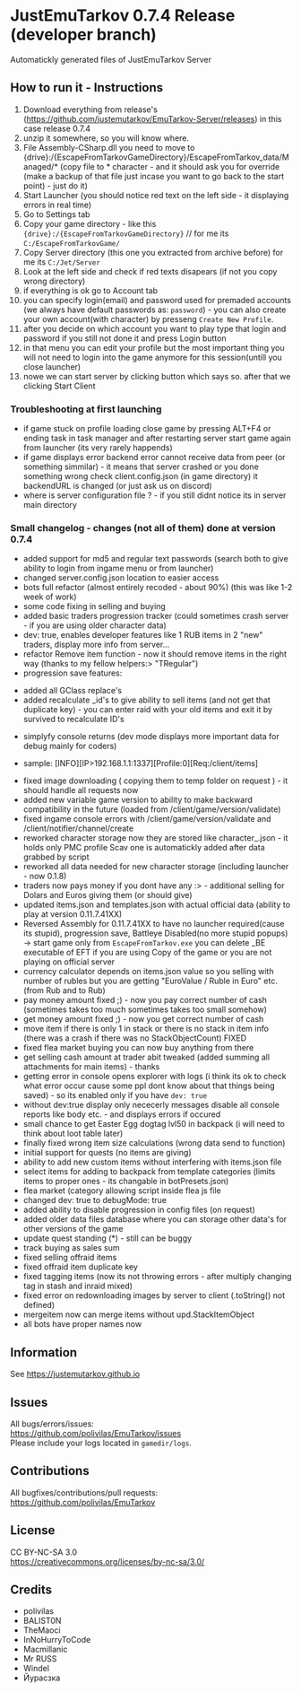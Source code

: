 # JustEmuTarkov 0.7.4 Release (developer branch)
Automatickly generated files of JustEmuTarkov Server

## How to run it - Instructions

1. Download everything from release's (https://github.com/justemutarkov/EmuTarkov-Server/releases) in this case release 0.7.4
2. unzip it somewhere, so you will know where.
3. File Assembly-CSharp.dll you need to move to {drive}:/{EscapeFromTarkovGameDirectory}/EscapeFromTarkov_data/Managed/* (copy file to * character - and it should ask you for override (make a backup of that file just incase you want to go back to the start point) - just do it)
4. Start Launcher (you should notice red text on the left side - it displaying errors in real time)
5. Go to Settings tab
6. Copy your game directory - like this `{drive}:/{EscapeFromTarkovGameDirectory}` // for me its `C:/EscapeFromTarkovGame/`
7. Copy Server directory (this one you extracted from archive before) for me its `C:/Jet/Server`
8. Look at the left side and check if red texts disapears (if not you copy wrong directory)
9. if everything is ok go to Account tab
10. you can specify login(email) and password used for premaded accounts (we always have default passwords as: `password`) - you can also create your own account(with character) by presseng `Create New Profile`.
11. after you decide on which account you want to play type that login and password if you still not done it and press Login button
12. in that menu you can edit your profile but the most important thing you will not need to login into the game anymore for this session(untill you close launcher)
13. nowe we can start server by clicking button which says so. after that we clicking Start Client

### Troubleshooting at first launching
- if game stuck on profile loading close game by pressing ALT+F4 or ending task in task manager and after restarting server start game again from launcher (its very rarely happends)
- if game displays error backend error cannot receive data from peer (or something simmilar) - it means that server crashed or you done something wrong check client.config.json (in game directory) it backendURL is changed (or just ask us on discord)
- where is server configuration file ? - if you still didnt notice its in server main directory

### Small changelog - changes (not all of them) done at version 0.7.4

- added support for md5 and regular text passwords (search both to give ability to login from ingame menu or from launcher)
- changed server.config.json location to easier access
- bots full refactor (almost entirely recoded - about 90%) (this was like 1-2 week of work)
- some code fixing in selling and buying
- added basic traders progression tracker (could sometimes crash server - if you are using older character data)
- dev: true, enables developer features like 1 RUB items in 2 "new" traders, display more info from server...
- refactor Remove item function - now it should remove items in the right way (thanks to my fellow helpers:> "TRegular")
- progression save features:
 * added all GClass replace's
 * added recalculate _id's to give ability to sell items (and not get that duplicate key) - you can enter raid with your old items and exit it by survived to recalculate ID's
- simplyfy console returns (dev mode displays more important data for debug mainly for coders)
 * sample: [INFO][IP>192.168.1.1:1337]<POST>[Profile:0][Req:/client/items]
- fixed image downloading ( copying them to temp folder on request ) - it should handle all requests now
- added new variable game version to ability to make backward compatibility in the future (loaded from /client/game/version/validate)
- fixed ingame console errors with /client/game/version/validate and /client/notifier/channel/create
- reworked character storage now they are stored like character_<number>.json - it holds only PMC profile Scav one is automatickly added after data grabbed by script
- reworked all data needed for new character storage (including launcher - now 0.1.8)
- traders now pays money if you dont have any :> - additional selling for Dolars and Euros giving them (or should give)
- updated items.json and templates.json with actual official data (ability to play at version 0.11.7.41XX)
- Reversed Assembly for 0.11.7.41XX to have no launcher required(cause its stupid), progression save, Battleye Disabled(no more stupid popups) -> start game only from `EscapeFromTarkov.exe` you can delete _BE executable of EFT if you are using Copy of the game or you are not playing on official server
- currency calculator depends on items.json value so you selling with number of rubles but you are getting "EuroValue / Ruble in Euro" etc. (from Rub and to Rub)
- pay money amount fixed ;) - now you pay correct number of cash (sometimes takes too much sometimes takes too small somehow)
- get money amount fixed ;) - now you get correct number of cash
- move item if there is only 1 in stack or there is no stack in item info (there was a crash if there was no StackObjectCount) FIXED
- fixed flea market buying you can now buy anything from there
- get selling cash amount at trader abit tweaked (added summing all attachments for main items) - thanks 
- getting error in console opens explorer with logs (i think its ok to check what error occur cause some ppl dont know about that things being saved) - so its enabled only if you have `dev: true`
- without dev:true display only nececerly messages disable all console reports like body etc. - and displays errors if occured
- small chance to get Easter Egg dogtag lvl50 in backpack (i will need to think about loot table later)
- finally fixed wrong item size calculations (wrong data send to function)
- initial support for quests (no items are giving)
- ability to add new custom items without interfering with items.json file
- select items for adding to backpack from template categories (limits items to proper ones - its changable in botPresets.json)
- flea market (category allowing script inside flea js file
- changed dev: true to debugMode: true
- added ability to disable progression in config files (on request)
- added older data files database where you can storage other data's for other versions of the game
- update quest standing (*) - still can be buggy
- track buying as sales sum
- fixed selling offraid items
- fixed offraid item duplicate key
- fixed tagging items (now its not throwing errors - after multiply changing tag in stash and inraid mixed)
- fixed error on redownloading images by server to client (.toString() not defined)
- mergeitem now can merge items without upd.StackItemObject
- all bots have proper names now


## Information
See https://justemutarkov.github.io

## Issues
All bugs/errors/issues:<br/>
https://github.com/polivilas/EmuTarkov/issues<br/>
Please include your logs located in ```gamedir/logs```.

## Contributions
All bugfixes/contributions/pull requests:<br/>
https://github.com/polivilas/EmuTarkov

## License
CC BY-NC-SA 3.0<br/>
https://creativecommons.org/licenses/by-nc-sa/3.0/

## Credits
- polivilas
- BALIST0N
- TheMaoci
- InNoHurryToCode
- Macmillanic
- Mr RUSS
- Windel
- Йуpасзка
